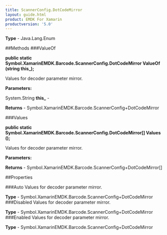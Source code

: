 ```yaml
---
title: ScannerConfig.DotCodeMirror
layout: guide.html
product: EMDK For Xamarin 
productversion: '5.0' 
---
```


    

**Type** - Java.Lang.Enum

##Methods
###ValueOf

**public static Symbol.XamarinEMDK.Barcode.ScannerConfig.DotCodeMirror ValueOf (string this_);**

Values for decoder parameter mirror.

**Parameters:**

System.String **this_**  - 
        

**Returns** - Symbol.XamarinEMDK.Barcode.ScannerConfig+DotCodeMirror

###Values

**public static Symbol.XamarinEMDK.Barcode.ScannerConfig.DotCodeMirror[] Values ();**

Values for decoder parameter mirror.

**Parameters:**

**Returns** - Symbol.XamarinEMDK.Barcode.ScannerConfig+DotCodeMirror[]

##Properties

###Auto
Values for decoder parameter mirror.

**Type** - Symbol.XamarinEMDK.Barcode.ScannerConfig+DotCodeMirror
###Disabled
Values for decoder parameter mirror.

**Type** - Symbol.XamarinEMDK.Barcode.ScannerConfig+DotCodeMirror
###Enabled
Values for decoder parameter mirror.

**Type** - Symbol.XamarinEMDK.Barcode.ScannerConfig+DotCodeMirror
